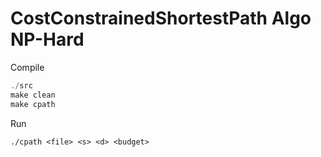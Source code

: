 # CostConstrainedShortestPath Algo NP-Hard
Compile
``` c++
./src
make clean
make cpath
```
Run
```
./cpath <file> <s> <d> <budget>
```